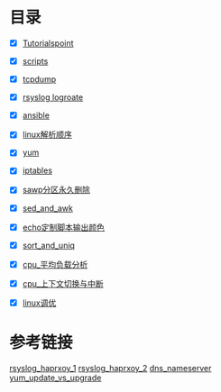 # 目录
- [x] [Tutorialspoint](https://www.tutorialspoint.com/unix/unix-system-logging.htm)
- [x] [scripts](https://github.com/bertreyking/linux/tree/main/scripts)
- [x] [tcpdump](https://github.com/bertreyking/linux/blob/main/tcpdump.md)
- [x] [rsyslog logroate](https://github.com/bertreyking/linux/blob/main/logroate.md)
- [x] [ansible](https://github.com/bertreyking/linux/blob/main/ansible.md)
- [x] [linux解析顺序](https://github.com/bertreyking/linux/blob/main/dns%E8%A7%A3%E6%9E%90%E9%A1%BA%E5%BA%8F.md)
- [x] [yum](https://github.com/bertreyking/linux/blob/main/update%E4%B8%8Eupgrade%E5%8C%BA%E5%88%AB)
- [x] [iptables](https://github.com/bertreyking/linux/blob/main/iptables.md)
- [x] [sawp分区永久删除](https://github.com/bertreyking/linux/blob/main/linux%E6%B8%85%E7%90%86Swap%E5%88%86%E5%8C%BA.md)
- [x] [sed_and_awk](https://github.com/bertreyking/linux/blob/main/sed_ang_awk.md)
- [x] [echo定制脚本输出颜色](https://github.com/bertreyking/linux/blob/main/echo%E5%AE%9A%E5%88%B6%E8%84%9A%E6%9C%AC%E8%BE%93%E5%87%BA%E9%A2%9C%E8%89%B2.md)
- [x] [sort_and_uniq](https://github.com/bertreyking/linux/blob/main/sort_and_uniq.md)
- [x] [cpu_平均负载分析](https://github.com/bertreyking/linux/blob/main/cpu_Load_Average%E5%88%86%E6%9E%90.md)
- [x] [cpu_上下文切换与中断](https://github.com/bertreyking/linux/blob/main/cpu_%E4%B8%8A%E4%B8%8B%E6%96%87%E5%88%87%E6%8D%A2.md)
- [x] [linux调优](https://github.com/bertreyking/linux/blob/main/linux%E8%B0%83%E4%BC%98.md)


# 参考链接
[rsyslog_haprxoy_1](https://www.e2enetworks.com/help/knowledge-base/enable-logging-of-haproxy-in-rsyslog/)
[rsyslog_haprxoy_2](https://www.percona.com/blog/2014/10/03/haproxy-give-me-some-logs-on-centos-6-5/)
[dns_nameserver](https://www.xiebruce.top/1024.html)
[yum_update_vs_upgrade](https://access.redhat.com/documentation/en-us/red_hat_enterprise_linux/7/html/system_administrators_guide/ch-yum#s1-yum-upgrade-system)
